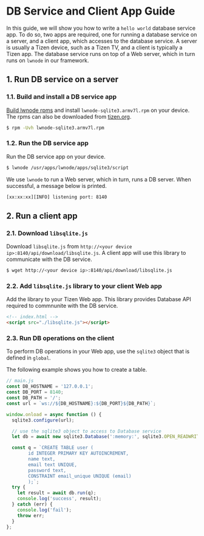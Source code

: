 # DB Service and Client App Guide

In this guide, we will show you how to write a `hello world` database service app. To do so, two apps are required, one for running a database service on a server, and a client app, which accesses to the database service. A server is usually a Tizen device, such as a Tizen TV, and a client is typically a Tizen app. The database service runs on top of a Web server, which in turn runs on `lwnode` in our framework.

## 1. Run DB service on a server

### 1.1. Build and install a DB service app
[Build lwnode rpms](Build.md) and
install `lwnode-sqlite3.armv7l.rpm` on your device. The rpms can also be downloaded from [tizen.org](https://download.tizen.org/snapshots/tizen/unified/latest/repos/standard/packages/armv7l/).
```sh
$ rpm -Uvh lwnode-sqlite3.armv7l.rpm
```

### 1.2. Run the DB service app
Run the DB service app on your device.
```sh
$ lwnode /usr/apps/lwnode/apps/sqlite3/script
```

We use `lwnode` to run a Web server, which in turn, runs a DB server. When successful, a message below is printed.
```sh
[xx:xx:xx][INFO] listening port: 8140
```


## 2. Run a client app
### 2.1. Download `libsqlite.js`
Download `libsqlite.js` from `http://<your device ip>:8140/api/download/libsqlite.js`. A client app will use this library to communicate with the DB service.
```sh
$ wget http://<your device ip>:8140/api/download/libsqlite.js
```

### 2.2. Add `libsqlite.js` library to your client Web app
Add the library to your Tizen Web app. This library provides Database API required to commnunite with the DB service.

```html
<!-- index.html -->
<script src="./libsqlite.js"></script>
```

### 2.3. Run DB operations on the client
To perform DB operations in your Web app, use the `sqlite3` object that is defined in `global`.

The following example shows you how to create a table.

```js
// main.js
const DB_HOSTNAME = '127.0.0.1';
const DB_PORT = 8140;
const DB_PATH = '/';
const url = `ws://${DB_HOSTNAME}:${DB_PORT}${DB_PATH}`;

window.onload = async function () {
  sqlite3.configure(url);

  // use the sqlite3 object to access to Database service
  let db = await new sqlite3.Database(':memory:', sqlite3.OPEN_READWRITE | sqlite3.OPEN_CREATE);

  const q = `CREATE TABLE user (
        id INTEGER PRIMARY KEY AUTOINCREMENT,
        name text,
        email text UNIQUE,
        password text,
        CONSTRAINT email_unique UNIQUE (email)
        );`;
  try {
    let result = await db.run(q);
    console.log('success', result);
  } catch (err) {
    console.log('fail');
    throw err;
  }
};
```
